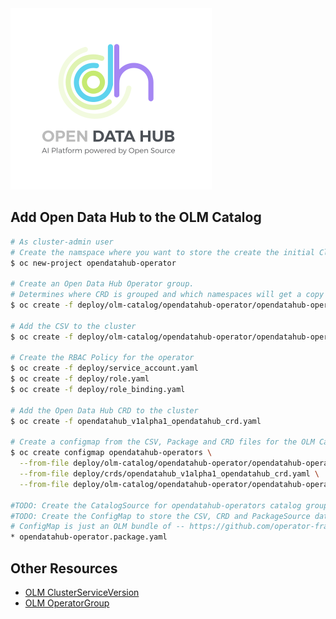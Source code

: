 <img src="datahub_color_vert-wht-bg.png" alt="Open Data Hub, an AI platform powered by Open Source" title="Open Data Hub, an AI platform powered by Open Source" />

Add Open Data Hub to the OLM Catalog
----------
```bash
# As cluster-admin user
# Create the namspace where you want to store the create the initial ClusterServiceVersion (CSV)
$ oc new-project opendatahub-operator

# Create an Open Data Hub Operator group.
# Determines where CRD is grouped and which namespaces will get a copy of the CSV in their catalog
$ oc create -f deploy/olm-catalog/opendatahub-operator/opendatahub-operator.operatorgroup.yaml

# Add the CSV to the cluster
$ oc create -f deploy/olm-catalog/opendatahub-operator/opendatahub-operator.v0.0.1.clusterserviceversion.yaml

# Create the RBAC Policy for the operator
$ oc create -f deploy/service_account.yaml
$ oc create -f deploy/role.yaml
$ oc create -f deploy/role_binding.yaml

# Add the Open Data Hub CRD to the cluster
$ oc create -f opendatahub_v1alpha1_opendatahub_crd.yaml

# Create a configmap from the CSV, Package and CRD files for the OLM Catalog to reference
$ oc create configmap opendatahub-operators \
  --from-file deploy/olm-catalog/opendatahub-operator/opendatahub-operator.v0.0.1.clusterserviceversion.yaml \
  --from-file deploy/crds/opendatahub_v1alpha1_opendatahub_crd.yaml \
  --from-file deploy/olm-catalog/opendatahub-operator/opendatahub-operator.package.yaml

#TODO: Create the CatalogSource for opendatahub-operators catalog group -- Mapping between OperatorGroup and Configmap data
#TODO: Create the ConfigMap to store the CSV, CRD and PackageSource data
# ConfigMap is just an OLM bundle of -- https://github.com/operator-framework/community-operators#know-what-to-contribute
* opendatahub-operator.package.yaml
```


Other Resources
----------
- [OLM ClusterServiceVersion](https://github.com/operator-framework/operator-lifecycle-manager/blob/master/Documentation/design/building-your-csv.md)
- [OLM OperatorGroup](https://github.com/operator-framework/operator-lifecycle-manager/blob/master/Documentation/design/operatorgroups.md)
